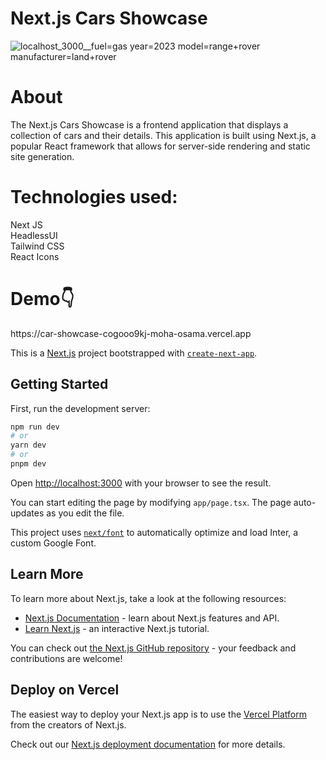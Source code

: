 # Next.js Cars Showcase

![localhost_3000__fuel=gas year=2023 model=range+rover manufacturer=land+rover](https://github.com/moha-osama/car_showcase/assets/68459758/84962b67-9e39-4c48-b51b-e9666bc6411e)


# About
The Next.js Cars Showcase is a frontend application that displays a collection of cars and their details. This application is built using Next.js, a popular React framework that allows for server-side rendering and static site generation.

 <h1>Technologies used:</h1>
      Next JS<br/>
      HeadlessUI <br/>
      Tailwind CSS<br/>
      React Icons<br/>

<h1>Demo👇</h1> https://car-showcase-cogooo9kj-moha-osama.vercel.app



This is a [Next.js](https://nextjs.org/) project bootstrapped with [`create-next-app`](https://github.com/vercel/next.js/tree/canary/packages/create-next-app).

## Getting Started

First, run the development server:

```bash
npm run dev
# or
yarn dev
# or
pnpm dev
```

Open [http://localhost:3000](http://localhost:3000) with your browser to see the result.

You can start editing the page by modifying `app/page.tsx`. The page auto-updates as you edit the file.

This project uses [`next/font`](https://nextjs.org/docs/basic-features/font-optimization) to automatically optimize and load Inter, a custom Google Font.

## Learn More

To learn more about Next.js, take a look at the following resources:

- [Next.js Documentation](https://nextjs.org/docs) - learn about Next.js features and API.
- [Learn Next.js](https://nextjs.org/learn) - an interactive Next.js tutorial.

You can check out [the Next.js GitHub repository](https://github.com/vercel/next.js/) - your feedback and contributions are welcome!

## Deploy on Vercel

The easiest way to deploy your Next.js app is to use the [Vercel Platform](https://vercel.com/new?utm_medium=default-template&filter=next.js&utm_source=create-next-app&utm_campaign=create-next-app-readme) from the creators of Next.js.

Check out our [Next.js deployment documentation](https://nextjs.org/docs/deployment) for more details.
